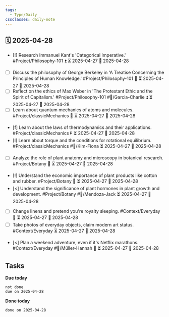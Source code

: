 ```yaml
---
tags:
  - Type/Daily
cssclasses: daily-note
---
```


## 🗓️ 2025-04-28

- [!] Research Immanuel Kant's 'Categorical Imperative.' #Project/Philosophy-101 ⏫ ⏳ 2025-04-27 📅 2025-04-28
- [ ] Discuss the philosophy of George Berkeley in 'A Treatise Concerning the Principles of Human Knowledge.' #Project/Philosophy-101 🔽 ⏳ 2025-04-27 📅 2025-04-28
- [ ] Reflect on the ethics of Max Weber in 'The Protestant Ethic and the Spirit of Capitalism.' #Project/Philosophy-101 #👤/Garcia-Charlie ⏫ ⏳ 2025-04-27 📅 2025-04-28
- [ ] Learn about quantum mechanics of atoms and molecules. #Project/classicMechanics 🔽 ⏳ 2025-04-27 📅 2025-04-28
- [f] Learn about the laws of thermodynamics and their applications. #Project/classicMechanics ⏬ ⏳ 2025-04-27 📅 2025-04-28
- [I] Learn about torque and the conditions for rotational equilibrium. #Project/classicMechanics #👤/Kim-Fiona ⏳ 2025-04-27 📅 2025-04-28
- [ ] Analyze the role of plant anatomy and microscopy in botanical research. #Project/Botany 🔼 ⏳ 2025-04-27 📅 2025-04-28
- [!] Understand the economic importance of plant products like cotton and rubber. #Project/Botany 🔼 ⏳ 2025-04-27 📅 2025-04-28
- [<] Understand the significance of plant hormones in plant growth and development. #Project/Botany #👤/Mendoza-Jack ⏳ 2025-04-27 📅 2025-04-28
- [ ] Change linens and pretend you're royalty sleeping. #Context/Everyday 🔺 ⏳ 2025-04-27 📅 2025-04-28
- [ ] Take photos of everyday objects, claim modern art status. #Context/Everyday ⏳ 2025-04-27 📅 2025-04-28
- [<] Plan a weekend adventure, even if it's Netflix marathons. #Context/Everyday #👤/Müller-Hannah 🔺 ⏳ 2025-04-27 📅 2025-04-28

## Tasks

**Due today**

```tasks
not done
due on 2025-04-28
```

**Done today**

```tasks
done on 2025-04-28
```
            